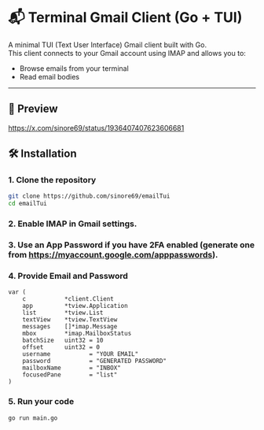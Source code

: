 # 📬 Terminal Gmail Client (Go + TUI)

A minimal TUI (Text User Interface) Gmail client built with Go.  
This client connects to your Gmail account using IMAP and allows you to:

- Browse emails from your terminal
- Read email bodies

---
## 📸 Preview
https://x.com/sinore69/status/1936407407623606681

## 🛠️ Installation

### 1. Clone the repository

```bash
git clone https://github.com/sinore69/emailTui
cd emailTui
```
### 2. Enable IMAP in Gmail settings.

### 3. Use an App Password if you have 2FA enabled (generate one from https://myaccount.google.com/apppasswords).

### 4. Provide Email and Password

```
var (
	c           *client.Client
	app         *tview.Application
	list        *tview.List
	textView    *tview.TextView
	messages    []*imap.Message
	mbox        *imap.MailboxStatus
	batchSize   uint32 = 10
	offset      uint32 = 0
	username           = "YOUR EMAIL"
	password           = "GENERATED PASSWORD"
	mailboxName        = "INBOX"
	focusedPane        = "list"
)
```
### 5. Run your code

```
go run main.go
```

